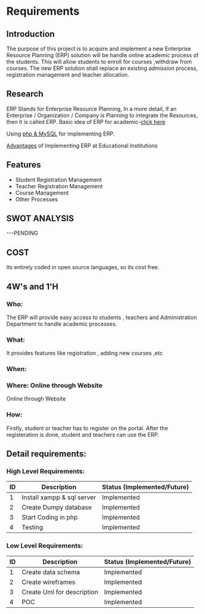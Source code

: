 # Requirements
## Introduction
The purpose of this project is to acquire and implement a new Enterprise Resource Planning (ERP) solution will be handle online academic process of the students. This will allow students to enroll for courses ,withdraw from courses.
The new ERP solution shall replace an existing admission process, registration management and teacher allocation. 


## Research
ERP Stands for Enterprise Resource Planning, In a more detail, if an Enterprise / Organization / Company is Planning to integrate the Resources, then it is called ERP.
Basic idea of ERP for academic-[click here]

Using [php & MySQL] for implementing ERP.

[Advantages] of Implementing ERP at Educational Institutions



## Features

- Student Registration Management
- Teacher Registration Management
- Course Management
- Other Processes

## SWOT ANALYSIS

---PENDING
## COST
Its entirely coded in open source languages, so its cost free.

## 4W's and 1'H

### Who: 
The ERP will provide easy access to students , teachers and Administration Department to handle academic processes.
### What:
It provides features like registration , adding new courses ,etc
### When:

### Where: Online through Website
Online through Website
### How: 
Firstly, student or teacher has to register on the portal. After the registeration is done, student and teachers can use the ERP.
## Detail requirements:

### High Level Requirements:

|ID | Description | Status (Implemented/Future)|
| ------ | ------ |------|
|1|Install xampp & sql server| Implemented|
|2|Create Dumpy database| Implemented|
|3| Start Coding in php|Implemented|
|4|Testing| Implemented |


### Low Level Requirements:

|ID | Description | Status (Implemented/Future)|
| ------ | ------ |------|
|1| Create data schema | Implemented|
|2|Create wireframes| Implemented|
|3| Create Uml for description |Implemented|
|4|POC| Implemented|



[Advantages]:<https://www.focussoftnet.com/erp-systems/blogs/advantage-of-implementing-erp-at-educational-institutions>
[click here]:<https://erpnext.com/open-source-education>
[php & MySQL]:<https://web-school.in/php/>


